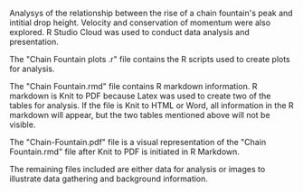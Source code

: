Analysys of the relationship between the rise of a chain fountain's peak and intitial drop height. Velocity and conservation of momentum were also explored.
R Studio Cloud was used to conduct data analysis and presentation.


The "Chain Fountain plots .r" file contains the R scripts used to create plots for analysis.


The "Chain Fountain.rmd" file contains R markdown information. R markdown is Knit to PDF because Latex was used to create two of the tables for analysis. 
If the file is Knit to HTML or Word, all information in the R markdown will appear, but the two tables mentioned above will not be visible.

The "Chain-Fountain.pdf" file is a visual representation of the "Chain Fountain.rmd" file after Knit to PDF is initiated in R Markdown.

The remaining files included are either data for analysis or images to illustrate data gathering and background information.
